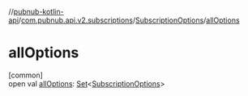 //[pubnub-kotlin-api](../../../index.md)/[com.pubnub.api.v2.subscriptions](../index.md)/[SubscriptionOptions](index.md)/[allOptions](all-options.md)

# allOptions

[common]\
open val [allOptions](all-options.md): [Set](https://kotlinlang.org/api/latest/jvm/stdlib/kotlin.collections/-set/index.html)&lt;[SubscriptionOptions](index.md)&gt;
